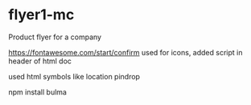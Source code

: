 # flyer1-mc
Product flyer for a company

https://fontawesome.com/start/confirm used for icons, added script in header of html doc

used html symbols like location pindrop

npm install bulma